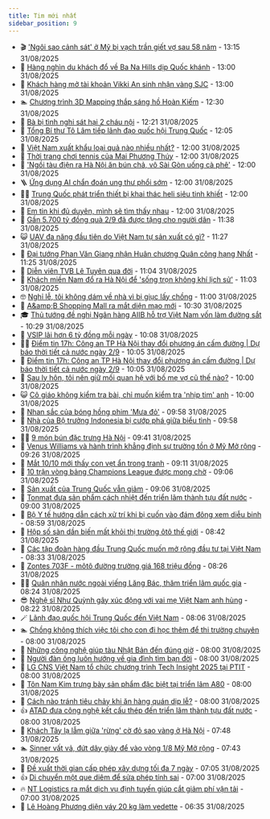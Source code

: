 ```yaml
---
title: Tim mới nhất
sidebar_position: 9
---
```


<!-- vnexpress-tin-moi-nhat:START -->
- 🎬 [&#39;Ngôi sao cảnh sát&#39; ở Mỹ bị vạch trần giết vợ sau 58 năm](https://vnexpress.net/ngoi-sao-canh-sat-o-my-bi-vach-tran-toi-giet-vo-sau-58-nam-4933802.html) - 13:15 31/08/2025
- 🐎 [Hàng nghìn du khách đổ về Ba Na Hills dịp Quốc khánh](https://vnexpress.net/hang-nghin-du-khach-do-ve-ba-na-hills-dip-quoc-khanh-4933809.html) - 13:00 31/08/2025
- 🦍 [Khách hàng mở tài khoản Vikki An sinh nhận vàng SJC](https://vnexpress.net/khach-hang-mo-tai-khoan-vikki-an-sinh-nhan-vang-sjc-4933806.html) - 13:00 31/08/2025
- 🏊 [Chương trình 3D Mapping thắp sáng hồ Hoàn Kiếm](https://vnexpress.net/chuong-trinh-3d-mapping-thap-sang-ho-hoan-kiem-4933784.html) - 12:30 31/08/2025
- 🎊 [Bà bị tình nghi sát hại 2 cháu nội](https://vnexpress.net/ba-bi-tinh-nghi-sat-hai-2-chau-noi-4933804.html) - 12:21 31/08/2025
- 🎃 [Tổng Bí thư Tô Lâm tiếp lãnh đạo quốc hội Trung Quốc](https://vnexpress.net/tong-bi-thu-to-lam-tiep-lanh-dao-quoc-hoi-trung-quoc-4933791.html) - 12:05 31/08/2025
- 🧰 [Việt Nam xuất khẩu loại quả nào nhiều nhất?](https://vnexpress.net/viet-nam-xuat-khau-loai-qua-nao-nhieu-nhat-4933746.html) - 12:00 31/08/2025
- 🔭 [Thời trang chơi tennis của Mai Phương Thúy](https://vnexpress.net/thoi-trang-choi-tennis-cua-mai-phuong-thuy-4933742.html) - 12:00 31/08/2025
- 🫶 [&#39;Ngồi tàu điện ra Hà Nội ăn bún chả, vô Sài Gòn uống cà phê&#39;](https://vnexpress.net/bang-gia-xe-dien-xe-may-ha-tang-giao-thong-4933741.html) - 12:00 31/08/2025
- 🪜 [Ứng dụng AI chẩn đoán ung thư phổi sớm](https://vnexpress.net/ung-dung-ai-chan-doan-ung-thu-phoi-som-4933674.html) - 12:00 31/08/2025
- 👨‍🏫 [Trung Quốc phát triển thiết bị khai thác heli siêu tinh khiết](https://vnexpress.net/trung-quoc-phat-trien-thiet-bi-khai-thac-heli-sieu-tinh-khiet-4932419.html) - 12:00 31/08/2025
- 🎊 [Em tin khi đủ duyên, mình sẽ tìm thấy nhau](https://vnexpress.net/em-tin-khi-du-duyen-minh-se-tim-thay-nhau-4932074.html) - 12:00 31/08/2025
- 🎊 [Gần 5.700 tỷ đồng quà 2/9 đã được tặng cho người dân](https://vnexpress.net/gan-5-700-ty-dong-qua-2-9-da-duoc-tang-cho-nguoi-dan-4933800.html) - 11:38 31/08/2025
- 😺 [UAV đa năng đầu tiên do Việt Nam tự sản xuất có gì?](https://vnexpress.net/uav-da-nang-dau-tien-do-viet-nam-tu-san-xuat-co-gi-4933801.html) - 11:27 31/08/2025
- 🐘 [Đại tướng Phan Văn Giang nhận Huân chương Quân công hạng Nhất](https://vnexpress.net/dai-tuong-phan-van-giang-nhan-huan-chuong-quan-cong-hang-nhat-4933797.html) - 11:25 31/08/2025
- 🌁 [Diễn viên TVB Lê Tuyên qua đời](https://vnexpress.net/dien-vien-tvb-le-tuyen-qua-doi-4933776.html) - 11:04 31/08/2025
- 🐲 [Khách miền Nam đổ ra Hà Nội để &#39;sống trọn không khí lịch sử&#39;](https://vnexpress.net/khach-mien-nam-do-ra-ha-noi-de-song-tron-khong-khi-lich-su-4933513.html) - 11:03 31/08/2025
- 🤓 [Nghỉ lễ, tôi không dám về nhà vì bị giục lấy chồng](https://vnexpress.net/giuc-lay-chong-nghi-le-toi-khong-dam-ve-nha-vi-bi-giuc-lay-chong-4933723.html) - 11:00 31/08/2025
- 💪 [A&amp;amp;B Shopping Mall ra mắt diện mạo mới](https://vnexpress.net/a-b-shopping-mall-ra-mat-dien-mao-moi-4933778.html) - 10:30 31/08/2025
- 🎓 [Thủ tướng đề nghị Ngân hàng AIIB hỗ trợ Việt Nam vốn làm đường sắt](https://vnexpress.net/thu-tuong-de-nghi-ngan-hang-aiib-ho-tro-viet-nam-von-lam-duong-sat-4933762.html) - 10:29 31/08/2025
- 🫣 [VSIP lãi hơn 6 tỷ đồng mỗi ngày](https://vnexpress.net/vsip-lai-hon-6-ty-dong-moi-ngay-4933687.html) - 10:08 31/08/2025
- 🧑‍💻 [Điểm tin 17h: Công an TP Hà Nội thay đổi phương án cấm đường | Dự báo thời tiết cả nước ngày 2/9](https://vnexpress.net/diem-tin-17h-cong-an-tp-ha-noi-thay-doi-phuong-an-cam-duong-du-bao-thoi-tiet-ca-nuoc-ngay-2-9-4933780.html) - 10:05 31/08/2025
- 🐲 [Điểm tin 17h: Công an TP Hà Nội thay đổi phương án cấm đường | Dự báo thời tiết cả nước ngày 2/9](https://vnexpress.net/diem-tin-17h-cong-an-tp-ha-noi-thay-doi-phuong-an-cam-duong-du-bao-thoi-tiet-ca-nuoc-ngay-2-9-4933767.html) - 10:05 31/08/2025
- 🌝 [Sau ly hôn, tôi nên giữ mối quan hệ với bố mẹ vợ cũ thế nào?](https://vnexpress.net/thu-tuc-ly-hon-sau-ly-hon-duy-tri-moi-quan-he-voi-bo-me-vo-cu-the-nao-4933737.html) - 10:00 31/08/2025
- 😺 [Cô giáo không kiểm tra bài, chỉ muốn kiểm tra &#39;nhịp tim&#39; anh](https://vnexpress.net/co-giao-khong-kiem-tra-bai-chi-muon-kiem-tra-nhip-tim-anh-4932073.html) - 10:00 31/08/2025
- 🐎 [Nhan sắc của bóng hồng phim &#39;Mưa đỏ&#39;](https://vnexpress.net/nhan-sac-cua-bong-hong-phim-mua-do-4932718.html) - 09:58 31/08/2025
- 🎡 [Nhà của Bộ trưởng Indonesia bị cướp phá giữa biểu tình](https://vnexpress.net/nha-cua-bo-truong-indonesia-bi-cuop-pha-giua-bieu-tinh-4933748.html) - 09:58 31/08/2025
- 👨‍🏫 [9 món bún đặc trưng Hà Nội](https://vnexpress.net/9-mon-bun-dac-trung-ha-noi-4933765.html) - 09:41 31/08/2025
- 🦆 [Venus Williams và hành trình khẳng định sự trường tồn ở Mỹ Mở rộng](https://vnexpress.net/venus-williams-va-hanh-trinh-khang-dinh-su-truong-ton-o-my-mo-rong-4933760.html) - 09:26 31/08/2025
- 🚦 [Mắt 10/10 mới thấy con vẹt ẩn trong tranh](https://vnexpress.net/cau-do-iq-thu-tai-tinh-mat-mat-10-10-moi-thay-con-vet-an-trong-tranh-4932680.html) - 09:11 31/08/2025
- 💫 [10 trận vòng bảng Champions League được mong chờ](https://vnexpress.net/10-tran-vong-bang-champions-league-duoc-mong-cho-4933449.html) - 09:06 31/08/2025
- 🎉 [Sản xuất của Trung Quốc vẫn giảm](https://vnexpress.net/san-xuat-cua-trung-quoc-van-giam-4933738.html) - 09:06 31/08/2025
- 🌋 [Tonmat đưa sản phẩm cách nhiệt đến triển lãm thành tựu đất nước](https://vnexpress.net/tonmat-dua-san-pham-cach-nhiet-den-trien-lam-thanh-tuu-dat-nuoc-4933681.html) - 09:00 31/08/2025
- 🤖 [Bộ Y tế hướng dẫn cách xử trí khi bị cuốn vào đám đông xem diễu binh](https://vnexpress.net/bo-y-te-huong-dan-cach-xu-tri-khi-bi-cuon-vao-dam-dong-xem-dieu-binh-4933745.html) - 08:59 31/08/2025
- 🦏 [Hộp số sàn dần biến mất khỏi thị trường ôtô thế giới](https://vnexpress.net/hop-so-san-dan-bien-mat-khoi-thi-truong-oto-the-gioi-4933712.html) - 08:42 31/08/2025
- 🦩 [Các tập đoàn hàng đầu Trung Quốc muốn mở rộng đầu tư tại Việt Nam](https://vnexpress.net/cac-tap-doan-hang-dau-trung-quoc-muon-mo-rong-dau-tu-tai-viet-nam-4933735.html) - 08:33 31/08/2025
- 👺 [Zontes 703F - môtô đường trường giá 168 triệu đồng](https://vnexpress.net/zontes-703f-moto-duong-truong-gia-168-trieu-dong-4933730.html) - 08:26 31/08/2025
- 🧑‍🏫 [Quân nhân nước ngoài viếng Lăng Bác, thăm triển lãm quốc gia](https://vnexpress.net/quan-nhan-nuoc-ngoai-vieng-lang-bac-tham-trien-lam-quoc-gia-4933733.html) - 08:24 31/08/2025
- 😎 [Nghệ sĩ Như Quỳnh gây xúc động với vai mẹ Việt Nam anh hùng](https://vnexpress.net/nghe-si-nhu-quynh-gay-xuc-dong-voi-vai-me-viet-nam-anh-hung-4933685.html) - 08:22 31/08/2025
- 🪄 [Lãnh đạo quốc hội Trung Quốc đến Việt Nam](https://vnexpress.net/lanh-dao-quoc-hoi-trung-quoc-den-viet-nam-4933726.html) - 08:06 31/08/2025
- 🏊 [Chồng không thích việc tôi cho con đi học thêm để thi trường chuyên](https://vnexpress.net/giao-duc-con-chong-khong-thich-viec-toi-cho-con-di-hoc-them-de-thi-truong-chuyen-4933720.html) - 08:00 31/08/2025
- 💃 [Những công nghệ giúp tàu Nhật Bản đến đúng giờ](https://vnexpress.net/nhung-cong-nghe-giup-tau-nhat-ban-den-dung-gio-4933706.html) - 08:00 31/08/2025
- 🦆 [Người đàn ông luôn hướng về gia đình tìm bạn đời](https://vnexpress.net/nguoi-dan-ong-luon-huong-ve-gia-dinh-tim-ban-doi-4932072.html) - 08:00 31/08/2025
- 🎊 [LG CNS Việt Nam tổ chức chương trình Tech Insight 2025 tại PTIT](https://vnexpress.net/lg-cns-viet-nam-to-chuc-chuong-trinh-tech-insight-2025-tai-ptit-4933727.html) - 08:00 31/08/2025
- 👺 [Tôn Nam Kim trưng bày sản phẩm đặc biệt tại triển lãm A80](https://vnexpress.net/ton-nam-kim-trung-bay-san-pham-dac-biet-tai-trien-lam-a80-4933678.html) - 08:00 31/08/2025
- 🎡 [Cách nào tránh tiêu chảy khi ăn hàng quán dịp lễ?](https://vnexpress.net/cach-nao-tranh-tieu-chay-khi-an-hang-quan-dip-le-4933606.html) - 08:00 31/08/2025
- 👍 [ATAD đưa công nghệ kết cấu thép đến triển lãm thành tựu đất nước](https://vnexpress.net/atad-dua-cong-nghe-ket-cau-thep-den-trien-lam-thanh-tuu-dat-nuoc-4933553.html) - 08:00 31/08/2025
- 🐎 [Khách Tây lạ lẫm giữa &#39;rừng&#39; cờ đỏ sao vàng ở Hà Nội](https://vnexpress.net/khach-tay-la-lam-giua-rung-co-do-sao-vang-o-ha-noi-4932846.html) - 07:48 31/08/2025
- 🏊 [Sinner vất vả, đứt dây giày để vào vòng 1/8 Mỹ Mở rộng](https://vnexpress.net/sinner-vat-va-dut-day-giay-de-vao-vong-1-8-my-mo-rong-4933734.html) - 07:43 31/08/2025
- 🦩 [Đề xuất thời gian cấp phép xây dựng tối đa 7 ngày](https://vnexpress.net/de-xuat-thoi-gian-cap-phep-xay-dung-toi-da-7-ngay-4933694.html) - 07:05 31/08/2025
- 👍 [Di chuyển một que diêm để sửa phép tính sai](https://vnexpress.net/di-chuyen-mot-que-diem-de-sua-phep-tinh-sai-4931779.html) - 07:00 31/08/2025
- 🔥 [NT Logistics ra mắt dịch vụ định tuyến giúp cắt giảm phí vận tải](https://vnexpress.net/nt-logistics-ra-mat-dich-vu-dinh-tuyen-giup-cat-giam-phi-van-tai-4932052.html) - 07:00 31/08/2025
- 💄 [Lê Hoàng Phương diện váy 20 kg làm vedette](https://vnexpress.net/le-hoang-phuong-dien-vay-20-kg-lam-vedette-4933708.html) - 06:35 31/08/2025<!-- vnexpress-tin-moi-nhat:END -->
